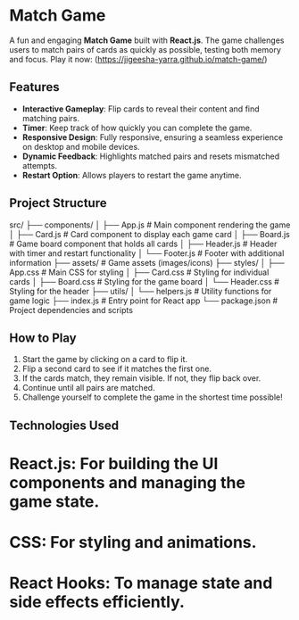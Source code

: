 # Match Game

A fun and engaging **Match Game** built with **React.js**. 
The game challenges users to match pairs of cards as quickly as possible, testing both memory and focus. 
Play it now: (https://jigeesha-yarra.github.io/match-game/)

## Features

- **Interactive Gameplay**: Flip cards to reveal their content and find matching pairs.
- **Timer**: Keep track of how quickly you can complete the game.
- **Responsive Design**: Fully responsive, ensuring a seamless experience on desktop and mobile devices.
- **Dynamic Feedback**: Highlights matched pairs and resets mismatched attempts.
- **Restart Option**: Allows players to restart the game anytime.

## Project Structure


src/
├── components/
│   ├── App.js            # Main component rendering the game
│   ├── Card.js           # Card component to display each game card
│   ├── Board.js          # Game board component that holds all cards
│   ├── Header.js         # Header with timer and restart functionality
│   └── Footer.js         # Footer with additional information
├── assets/               # Game assets (images/icons)
├── styles/
│   ├── App.css           # Main CSS for styling
│   ├── Card.css          # Styling for individual cards
│   ├── Board.css         # Styling for the game board
│   └── Header.css        # Styling for the header
├── utils/
│   └── helpers.js        # Utility functions for game logic
├── index.js              # Entry point for React app
└── package.json          # Project dependencies and scripts


## How to Play
1. Start the game by clicking on a card to flip it.
2. Flip a second card to see if it matches the first one.
3. If the cards match, they remain visible. If not, they flip back over.
4. Continue until all pairs are matched.
5. Challenge yourself to complete the game in the shortest time possible!

## Technologies Used
# React.js: For building the UI components and managing the game state.
# CSS: For styling and animations.
# React Hooks: To manage state and side effects efficiently.